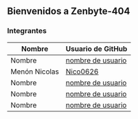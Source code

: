 ## Bienvenidos a Zenbyte-404


### Integrantes

| Nombre                | Usuario de GitHub                                |
|-----------------------|--------------------------------------------------|
| Nombre       | [nombre de usuario](linkgithub)        | 
| Menón Nicolas         | [Nico0626](linkgithub)           | 
| Nombre     | [nombre de usuario](linkgithub)           |
| Nombre       | [nombre de usuario](linkgithub) |
| Nombre           | [nombre de usuario](linkgithub)     |
